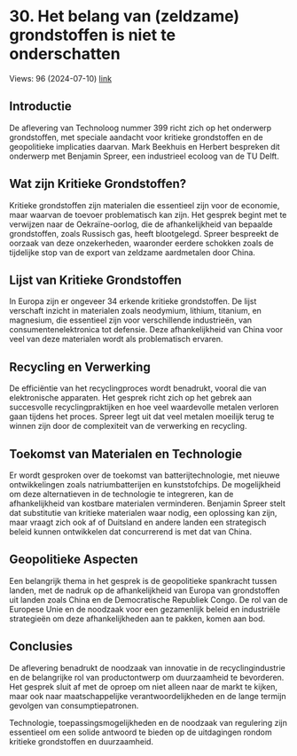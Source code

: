 # 30. Het belang van (zeldzame) grondstoffen is niet te onderschatten
Views: 96 (2024-07-10) [link](https://www.youtube.com/watch?v=SIhBcDkxNG4)


 ## Introductie
De aflevering van Technoloog nummer 399 richt zich op het onderwerp grondstoffen, met speciale aandacht voor kritieke grondstoffen en de geopolitieke implicaties daarvan. Mark Beekhuis en Herbert bespreken dit onderwerp met Benjamin Spreer, een industrieel ecoloog van de TU Delft.

## Wat zijn Kritieke Grondstoffen?
Kritieke grondstoffen zijn materialen die essentieel zijn voor de economie, maar waarvan de toevoer problematisch kan zijn. Het gesprek begint met te verwijzen naar de Oekraïne-oorlog, die de afhankelijkheid van bepaalde grondstoffen, zoals Russisch gas, heeft blootgelegd. Spreer bespreekt de oorzaak van deze onzekerheden, waaronder eerdere schokken zoals de tijdelijke stop van de export van zeldzame aardmetalen door China.

## Lijst van Kritieke Grondstoffen
In Europa zijn er ongeveer 34 erkende kritieke grondstoffen. De lijst verschaft inzicht in materialen zoals neodymium, lithium, titanium, en magnesium, die essentieel zijn voor verschillende industrieën, van consumentenelektronica tot defensie. Deze afhankelijkheid van China voor veel van deze materialen wordt als problematisch ervaren.

## Recycling en Verwerking
De efficiëntie van het recyclingproces wordt benadrukt, vooral die van elektronische apparaten. Het gesprek richt zich op het gebrek aan succesvolle recyclingpraktijken en hoe veel waardevolle metalen verloren gaan tijdens het proces. Spreer legt uit dat veel metalen moeilijk terug te winnen zijn door de complexiteit van de verwerking en recycling.

## Toekomst van Materialen en Technologie
Er wordt gesproken over de toekomst van batterijtechnologie, met nieuwe ontwikkelingen zoals natriumbatterijen en kunststofchips. De mogelijkheid om deze alternatieven in de technologie te integreren, kan de afhankelijkheid van kostbare materialen verminderen. Benjamin Spreer stelt dat substitutie van kritieke materialen waar nodig, een oplossing kan zijn, maar vraagt zich ook af of Duitsland en andere landen een strategisch beleid kunnen ontwikkelen dat concurrerend is met dat van China.

## Geopolitieke Aspecten
Een belangrijk thema in het gesprek is de geopolitieke spankracht tussen landen, met de nadruk op de afhankelijkheid van Europa van grondstoffen uit landen zoals China en de Democratische Republiek Congo. De rol van de Europese Unie en de noodzaak voor een gezamenlijk beleid en industriële strategieën om deze afhankelijkheden aan te pakken, komen aan bod.

## Conclusies
De aflevering benadrukt de noodzaak van innovatie in de recyclingindustrie en de belangrijke rol van productontwerp om duurzaamheid te bevorderen. Het gesprek sluit af met de oproep om niet alleen naar de markt te kijken, maar ook naar maatschappelijke verantwoordelijkheden en de lange termijn gevolgen van consumptiepatronen. 

Technologie, toepassingsmogelijkheden en de noodzaak van regulering zijn essentieel om een solide antwoord te bieden op de uitdagingen rondom kritieke grondstoffen en duurzaamheid.
